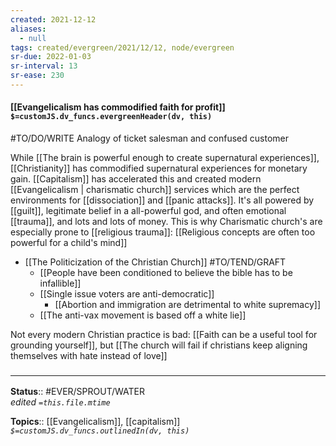 ```yaml
---
created: 2021-12-12 
aliases:
  - null
tags: created/evergreen/2021/12/12, node/evergreen
sr-due: 2022-01-03
sr-interval: 13
sr-ease: 230
---
```


#### [[Evangelicalism has commodified faith for profit]] `$=customJS.dv_funcs.evergreenHeader(dv, this)`

#TO/DO/WRITE Analogy of ticket salesman and confused customer

While [[The brain is powerful enough to create supernatural experiences]], [[Christianity]] has commodified supernatural experiences for monetary gain. [[Capitalism]] has accelerated this and created modern [[Evangelicalism | charismatic church]] services which are the perfect environments for [[dissociation]] and [[panic attacks]]. It's all powered by [[guilt]], legitimate belief in a all-powerful god, and often emotional [[trauma]], and lots and lots of money. This is why Charismatic church's are especially prone to [[religious trauma]]: [[Religious concepts are often too powerful for a child's mind]] 

- [[The Politicization of the Christian Church]] #TO/TEND/GRAFT 
	- [[People have been conditioned to believe the bible has to be infallible]]
	- [[Single issue voters are anti-democratic]]
		- [[Abortion and immigration are detrimental to white supremacy]]
	- [[The anti-vax movement is based off a white lie]]

Not every modern Christian practice is bad: [[Faith can be a useful tool for grounding yourself]], but 
[[The church will fail if christians keep aligning themselves with hate instead of love]]

### <hr class="footnote"/>

**Status**:: #EVER/SPROUT/WATER  
*edited `=this.file.mtime`*

**Topics**::  [[Evangelicalism]], [[capitalism]]
*`$=customJS.dv_funcs.outlinedIn(dv, this)`*
